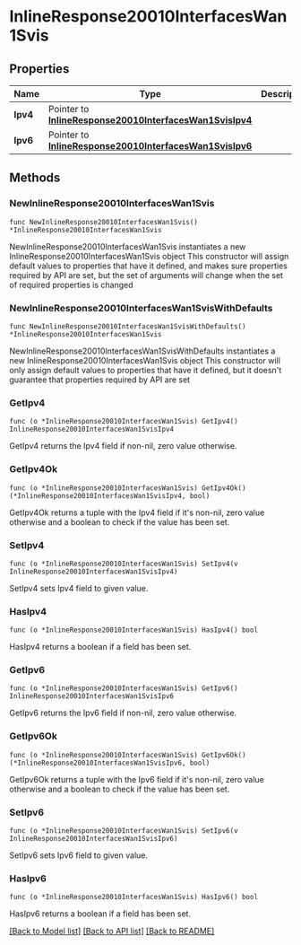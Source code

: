 # InlineResponse20010InterfacesWan1Svis

## Properties

Name | Type | Description | Notes
------------ | ------------- | ------------- | -------------
**Ipv4** | Pointer to [**InlineResponse20010InterfacesWan1SvisIpv4**](InlineResponse20010InterfacesWan1SvisIpv4.md) |  | [optional] 
**Ipv6** | Pointer to [**InlineResponse20010InterfacesWan1SvisIpv6**](InlineResponse20010InterfacesWan1SvisIpv6.md) |  | [optional] 

## Methods

### NewInlineResponse20010InterfacesWan1Svis

`func NewInlineResponse20010InterfacesWan1Svis() *InlineResponse20010InterfacesWan1Svis`

NewInlineResponse20010InterfacesWan1Svis instantiates a new InlineResponse20010InterfacesWan1Svis object
This constructor will assign default values to properties that have it defined,
and makes sure properties required by API are set, but the set of arguments
will change when the set of required properties is changed

### NewInlineResponse20010InterfacesWan1SvisWithDefaults

`func NewInlineResponse20010InterfacesWan1SvisWithDefaults() *InlineResponse20010InterfacesWan1Svis`

NewInlineResponse20010InterfacesWan1SvisWithDefaults instantiates a new InlineResponse20010InterfacesWan1Svis object
This constructor will only assign default values to properties that have it defined,
but it doesn't guarantee that properties required by API are set

### GetIpv4

`func (o *InlineResponse20010InterfacesWan1Svis) GetIpv4() InlineResponse20010InterfacesWan1SvisIpv4`

GetIpv4 returns the Ipv4 field if non-nil, zero value otherwise.

### GetIpv4Ok

`func (o *InlineResponse20010InterfacesWan1Svis) GetIpv4Ok() (*InlineResponse20010InterfacesWan1SvisIpv4, bool)`

GetIpv4Ok returns a tuple with the Ipv4 field if it's non-nil, zero value otherwise
and a boolean to check if the value has been set.

### SetIpv4

`func (o *InlineResponse20010InterfacesWan1Svis) SetIpv4(v InlineResponse20010InterfacesWan1SvisIpv4)`

SetIpv4 sets Ipv4 field to given value.

### HasIpv4

`func (o *InlineResponse20010InterfacesWan1Svis) HasIpv4() bool`

HasIpv4 returns a boolean if a field has been set.

### GetIpv6

`func (o *InlineResponse20010InterfacesWan1Svis) GetIpv6() InlineResponse20010InterfacesWan1SvisIpv6`

GetIpv6 returns the Ipv6 field if non-nil, zero value otherwise.

### GetIpv6Ok

`func (o *InlineResponse20010InterfacesWan1Svis) GetIpv6Ok() (*InlineResponse20010InterfacesWan1SvisIpv6, bool)`

GetIpv6Ok returns a tuple with the Ipv6 field if it's non-nil, zero value otherwise
and a boolean to check if the value has been set.

### SetIpv6

`func (o *InlineResponse20010InterfacesWan1Svis) SetIpv6(v InlineResponse20010InterfacesWan1SvisIpv6)`

SetIpv6 sets Ipv6 field to given value.

### HasIpv6

`func (o *InlineResponse20010InterfacesWan1Svis) HasIpv6() bool`

HasIpv6 returns a boolean if a field has been set.


[[Back to Model list]](../README.md#documentation-for-models) [[Back to API list]](../README.md#documentation-for-api-endpoints) [[Back to README]](../README.md)


